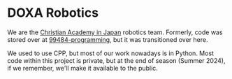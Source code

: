 # DOXA Robotics

We are the [Christian Academy in Japan](https://caj.ac.jp) robotics team. Formerly, code was stored over at [99484-programming](https://github.com/99484-Programming), but it was transitioned over here.

We used to use CPP, but most of our work nowadays is in Python. Most code within this project is private, but at the end of season (Summer 2024), if we remember, we'll make it available to the public.
